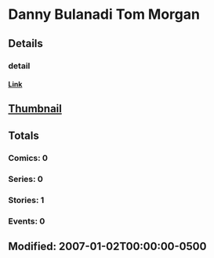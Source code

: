 # Danny Bulanadi  Tom Morgan 
## Details
### detail
#### [Link](http://marvel.com/comics/creators/6313/danny_bulanadi_tom_morgan?utm_campaign=apiRef&utm_source=225578a89fc76f3d20fbffda5d17a88d)
## [Thumbnail](http://i.annihil.us/u/prod/marvel/i/mg/b/40/image_not_available.jpg)
## Totals
### Comics: 0
### Series: 0
### Stories: 1
### Events: 0
## Modified: 2007-01-02T00:00:00-0500
